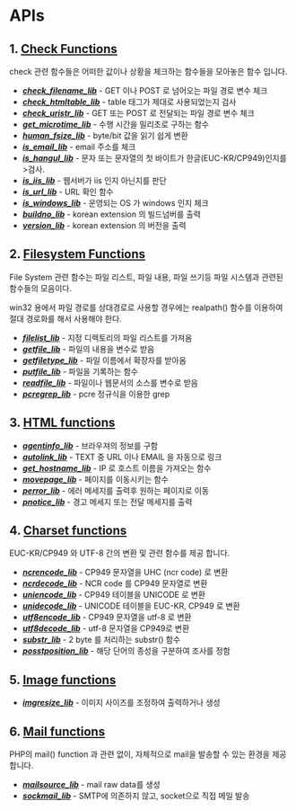 # APIs

## 1. [Check Functions](check_functions.md)


check 관련 함수들은 어떠한 값이나 상황을 체크하는 함수들을 모아놓은 함수 입니다.

* ___[check_filename_lib](Check/check_filename_lib.md)___ - GET 이나 POST 로 넘어오는 파일 경로 변수 체크
* ___[check_htmltable_lib](Check/check_htmltable_lib.md)___ - table 태그가 제대로 사용되었는지 검사
* ___[check_uristr_lib](Check/check_uristr_lib.md)___ -  GET 또는 POST 로 전달되는 파일 경로 변수 체크
* ___[get_microtime_lib](Check/get_microtime_lib.md)___ - 수행 시간을 밀리초로 구하는 함수
* ___[human_fsize_lib](Check/human_fsize_lib.md)___ - byte/bit 값을 읽기 쉽게 변환
* ___[is_email_lib](Check/is_email_lib.md)___ - email 주소를 체크
* ___[is_hangul_lib](Check/is_hangul_lib.md)___ - 문자 또는 문자열의 첫 바이트가 한글(EUC-KR/CP949)인지를 >검사.
* ___[is_iis_lib](Check/is_iis_lib.md)___ - 웹서버가 iis 인지 아닌지를 판단
* ___[is_url_lib](Check/is_url_lib.md)___ - URL 확인 함수
* ___[is_windows_lib](Check/is_windows_lib.md)___ - 운영되는 OS 가 windows 인지 체크
* ___[buildno_lib](Check/buildno_lib.md)___ - korean extension 의 빌드넘버를 출력
* ___[version_lib](Check/version_lib.md)___ - korean extension 의 버전을 출력

## 2. [Filesystem Functions](filesystem_functions.md)

File System 관련 함수는 파일 리스트, 파일 내용, 파일 쓰기등 파일 시스템과 관련된 함수들의 모음이다.

win32 용에서 파일 경로를 상대경로로 사용할 경우에는 realpath() 함수를 이용하여 절대 경로화를 해서
사용해야 한다.

* ___[filelist_lib](Filesystem/filelist_lib.md)___ - 지정 디렉토리의 파일 리스트를 가져옴
* ___[getfile_lib](Filesystem/getfile_lib.md)___ - 파일의 내용을 변수로 받음
* ___[getfiletype_lib](Filesystem/getfiletype_lib.md)___ - 파일 이름에서 확장자를 받아옴
* ___[putfile_lib](Filesystem/putfile_lib.md)___ - 파일을 기록하는 함수
* ___[readfile_lib](Filesystem/readfile_lib.md)___ - 파일이나 웹문서의 소스를 변수로 받음
* ___[pcregrep_lib](Filesystem/pcregrep_lib.md)___ - pcre 정규식을 이용한 grep

## 3. [HTML functions](html_functions.md)

* ___[agentinfo_lib](HTML/agentinfo_lib.md)___ - 브라우져의 정보를 구함
* ___[autolink_lib](HTML/autolink_lib.md)___ - TEXT 중 URL 이나 EMAIL 을 자동으로 링크
* ___[get_hostname_lib](HTML/get_hostname_lib.md)___ - IP 로 호스트 이름을 가져오는 함수
* ___[movepage_lib](HTML/movepage_lib.md)___ - 페이지를 이동시키는 함수
* ___[perror_lib](HTML/perror_lib.md)___ - 에러 메세지를 출력후 원하는 페이지로 이동
* ___[pnotice_lib](HTML/pnotice_lib.md)___ - 경고 메세지 또는 전달 메세지를 출력

## 4. [Charset functions](charset_functions.md)

EUC-KR/CP949 와 UTF-8 간의 변환 및 관련 함수를 제공 합니다.

* ___[ncrencode_lib](Charset/ncrencode_lib.md)___ - CP949 문자열을 UHC (ncr code) 로 변환
* ___[ncrdecode_lib](Charset/ncrdecode_lib.md)___ - NCR code 를 CP949 문자열로 변환
* ___[uniencode_lib](Charset/uniencode_lib.md)___ - CP949 테이블을 UNICODE 로 변환
* ___[unidecode_lib](Charset/unidecode_lib.md)___ - UNICODE 테이블을 EUC-KR, CP949 로 변환
* ___[utf8encode_lib](Charset/utf8encode_lib.md)___ - CP949 문자열을 utf-8 로 변환
* ___[utf8decode_lib](Charset/utf8decode_lib.md)___ - utf-8 문자열을 CP949로 변환
* ___[substr_lib](Charset/substr_lib.md)___ - 2 byte 를 처리하는 substr() 함수
* ___[posstposition_lib](Charset/posstposition_lib.md)___ - 해당 단어의 종성을 구분하여 조사를 정함

## 5. [Image functions](image_functions.md)

* ___[imgresize_lib](Image/imgresize_lib.md)___ - 이미지 사이즈를 조정하여 출력하거나 생성

## 6. [Mail functions](mail_functions.md)

PHP의 mail() function 과 관련 없이, 자체적으로 mail을 발송할 수 있는 환경을 제공 합니다.

* ___[mailsource_lib](Mail/mailsource_lib.md)___ - mail raw data를 생성
* ___[sockmail_lib](Mail/sockmail_lib.md)___ - SMTP에 의존하지 않고, socket으로 직접 메일 발송
